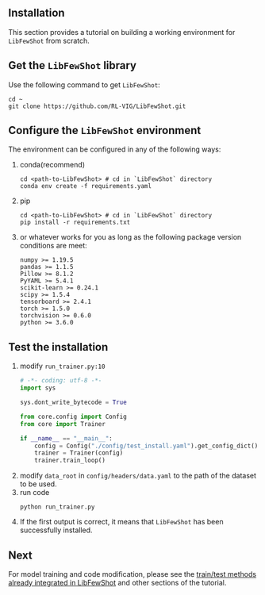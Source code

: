 ## Installation

This section provides a tutorial on building a working environment for `LibFewShot` from scratch.

## Get the `LibFewShot` library

Use the following command to get `LibFewShot`:

```shell
cd ~
git clone https://github.com/RL-VIG/LibFewShot.git
```

## Configure the `LibFewShot` environment

The environment can be configured in any of the following ways:

1. conda(recommend)
    ```shell
    cd <path-to-LibFewShot> # cd in `LibFewShot` directory
    conda env create -f requirements.yaml
    ```

2. pip
    ```shell
    cd <path-to-LibFewShot> # cd in `LibFewShot` directory
    pip install -r requirements.txt
    ```
3. or whatever works for you as long as the following package version conditions are meet:
    ```
    numpy >= 1.19.5
    pandas >= 1.1.5
    Pillow >= 8.1.2
    PyYAML >= 5.4.1
    scikit-learn >= 0.24.1
    scipy >= 1.5.4
    tensorboard >= 2.4.1
    torch >= 1.5.0
    torchvision >= 0.6.0
    python >= 3.6.0
    ```

## Test the installation

1. modify `run_trainer.py:10`
    ```python
    # -*- coding: utf-8 -*-
    import sys

    sys.dont_write_bytecode = True

    from core.config import Config
    from core import Trainer

    if __name__ == "__main__":
        config = Config("./config/test_install.yaml").get_config_dict()
        trainer = Trainer(config)
        trainer.train_loop()
    ```
2. modify `data_root` in `config/headers/data.yaml` to the path of the dataset to be used.
3. run code
   ```shell
   python run_trainer.py
   ```
4. If the first output is correct, it means that `LibFewShot` has been successfully installed.

## Next

For model training and code modification, please see the [train/test methods already integrated in LibFewShot](./tutorials/t1-train_and_test_exist_methods.md) and other sections of the tutorial.
